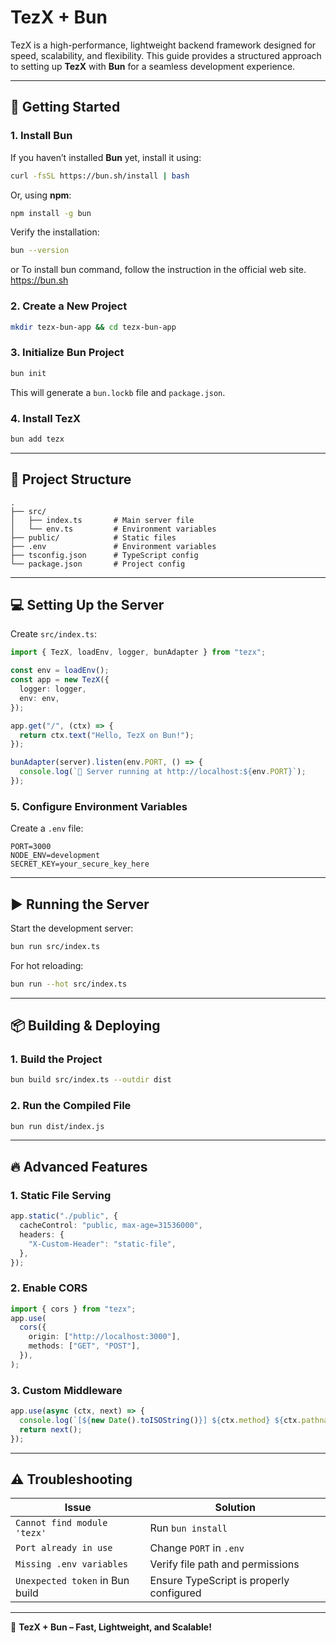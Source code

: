 # TezX + Bun

TezX is a high-performance, lightweight backend framework designed for speed, scalability, and flexibility. This guide provides a structured approach to setting up **TezX** with **Bun** for a seamless development experience.

---

## 🚀 Getting Started

### **1. Install Bun**

If you haven’t installed **Bun** yet, install it using:

```bash
curl -fsSL https://bun.sh/install | bash
```

Or, using **npm**:

```bash
npm install -g bun
```

Verify the installation:

```bash
bun --version
```

or To install bun command, follow the instruction in the official web site.
<https://bun.sh>

### **2. Create a New Project**

```bash
mkdir tezx-bun-app && cd tezx-bun-app
```

### **3. Initialize Bun Project**

```bash
bun init
```

This will generate a `bun.lockb` file and `package.json`.

### **4. Install TezX**

```bash
bun add tezx
```

---

## 📂 Project Structure

```
.
├── src/
│   ├── index.ts       # Main server file
│   └── env.ts         # Environment variables
├── public/            # Static files
├── .env               # Environment variables
├── tsconfig.json      # TypeScript config
└── package.json       # Project config
```

---

## 💻 **Setting Up the Server**

Create `src/index.ts`:

```typescript
import { TezX, loadEnv, logger, bunAdapter } from "tezx";

const env = loadEnv();
const app = new TezX({
  logger: logger,
  env: env,
});

app.get("/", (ctx) => {
  return ctx.text("Hello, TezX on Bun!");
});

bunAdapter(server).listen(env.PORT, () => {
  console.log(`🚀 Server running at http://localhost:${env.PORT}`);
});
```

### **5. Configure Environment Variables**

Create a `.env` file:

```env
PORT=3000
NODE_ENV=development
SECRET_KEY=your_secure_key_here
```

---

## ▶️ **Running the Server**

Start the development server:

```bash
bun run src/index.ts
```

For hot reloading:

```bash
bun run --hot src/index.ts
```

---

## 📦 **Building & Deploying**

### **1. Build the Project**

```bash
bun build src/index.ts --outdir dist
```

### **2. Run the Compiled File**

```bash
bun run dist/index.js
```

---

## 🔥 **Advanced Features**

### **1. Static File Serving**

```typescript
app.static("./public", {
  cacheControl: "public, max-age=31536000",
  headers: {
    "X-Custom-Header": "static-file",
  },
});
```

### **2. Enable CORS**

```typescript
import { cors } from "tezx";
app.use(
  cors({
    origin: ["http://localhost:3000"],
    methods: ["GET", "POST"],
  }),
);
```

### **3. Custom Middleware**

```typescript
app.use(async (ctx, next) => {
  console.log(`[${new Date().toISOString()}] ${ctx.method} ${ctx.pathname}`);
  return next();
});
```

---

## ⚠️ **Troubleshooting**

| Issue                           | Solution                                 |
| ------------------------------- | ---------------------------------------- |
| `Cannot find module 'tezx'`     | Run `bun install`                        |
| `Port already in use`           | Change `PORT` in `.env`                  |
| `Missing .env variables`        | Verify file path and permissions         |
| `Unexpected token` in Bun build | Ensure TypeScript is properly configured |

---

🚀 **TezX + Bun – Fast, Lightweight, and Scalable!**
